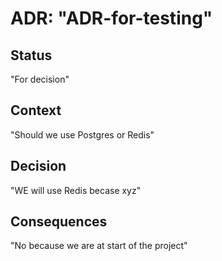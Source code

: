 # ADR: "ADR-for-testing"

## Status

"For decision"

## Context

"Should we use Postgres or Redis"

## Decision

"WE will use Redis becase xyz"

## Consequences

"No because we are at start of the project"

